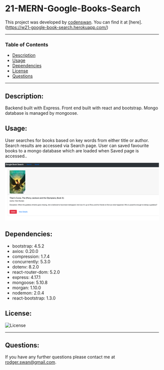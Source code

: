 # 21-MERN-Google-Books-Search

This project was developed by [codenswan](https://github.com/codenswan). You can find it at [here].(https://w21-google-book-search.herokuapp.com/)&nbsp;

---

### Table of Contents

- [Description](#Description)
- [Usage](#Usage)
- [Dependencies](#Dependencies)
- [License](#License)
- [Questions](#Questions)

---

## Description:

Backend built with Express. Front end built with react and bootstrap. Mongo database is managed by mongoose. 

## Usage:

User searches for books based on key words from either title or author. Search results are accessed via Search page. User can saved favourite books to a mongo database which are loaded when Saved page is accessed..&nbsp;

<img src="Screen%20Shot%202020-10-20%20at%203.52.13%20pm.png" width="1050"/>

## Dependencies:
* bootstrap: 4.5.2
* axios: 0.20.0
* compression: 1.7.4
* concurrently: 5.3.0
* dotenv: 8.2.0
* react-router-dom: 5.2.0
* express: 4.17.1
* mongoose: 5.10.8
* morgan: 1.10.0
* nodemon: 2.0.4
* react-bootstrap: 1.3.0

## License:

![License](https://img.shields.io/badge/License-MIT-green)

---

## Questions:

If you have any further questions please contact me at [rodger.swan@gmail.com](mailto:rodger.swan@gmail.com).
